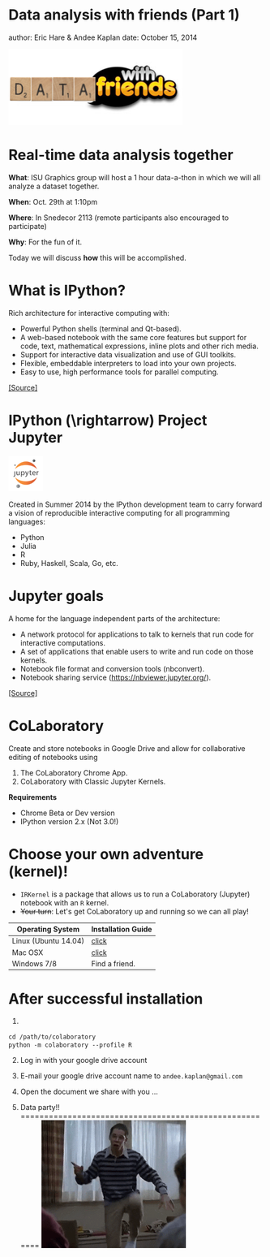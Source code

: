 Data analysis with friends (Part 1)
========================================================
author: Eric Hare & Andee Kaplan
date: October 15, 2014

<img src="images/data-with-friends.png" height=150/>

Real-time data analysis together
=========================================================

**What**: ISU Graphics group will host a 1 hour data-a-thon in which we will all analyze a dataset together.

**When**: Oct. 29th at 1:10pm

**Where**: In Snedecor 2113 (remote participants also encouraged to participate)

**Why**: For the fun of it.

Today we will discuss **how** this will be accomplished.

What is IPython?
========================================================
Rich architecture for interactive computing with:
- Powerful Python shells (terminal and Qt-based).
- A web-based notebook with the same core features but support for code, text, mathematical expressions, inline plots and other rich media.
- Support for interactive data visualization and use of GUI toolkits.
- Flexible, embeddable interpreters to load into your own projects.
- Easy to use, high performance tools for parallel computing.

[[Source]](http://ipython.org/)

IPython \(\rightarrow\) Project Jupyter
========================================================
<img src="images/jupyter-logo.png" height=70 />

Created in Summer 2014 by the IPython development team to carry forward a vision of reproducible interactive computing for all programming languages:
- Python
- Julia
- R
- Ruby, Haskell, Scala, Go, etc.

Jupyter goals
=========================================================
A home for the language independent parts of the architecture:
- A network protocol for applications to talk to kernels that run code for interactive computations.
- A set of applications that enable users to write and run code on those kernels.
- Notebook file format and conversion tools (nbconvert).
- Notebook sharing service (https://nbviewer.jupyter.org/).

[[Source]](http://nbviewer.ipython.org/github/ellisonbg/talk-2014-summer/blob/master/Jupyter%20and%20IPython.ipynb)

CoLaboratory
=======================================================
Create and store notebooks in Google Drive and allow for collaborative editing of notebooks using

1. The CoLaboratory Chrome App.
2. CoLaboratory with Classic Jupyter Kernels.

**Requirements**
- Chrome Beta or Dev version
- IPython version 2.x (Not 3.0!)

Choose your own adventure (kernel)!
=======================================================
- `IRKernel` is a package that allows us to run a CoLaboratory (Jupyter) notebook with an `R` kernel.
- ~~Your turn~~: Let's get CoLaboratory up and running so we can all play!

Operating System | Installation Guide
-----------------|-------------------
Linux (Ubuntu 14.04) | <a href="resources/linux_installation.txt" target="_blank">click</a>
Mac OSX | <a href="resources/macosx_installation.txt" target="_blank">click</a>
Windows 7/8 | Find a friend.

After successful installation
=======================================================
1.  

  ```
  cd /path/to/colaboratory
  python -m colaboratory --profile R
  ```
2. Log in with your google drive account
3. E-mail your google drive account name to `andee.kaplan@gmail.com`
4. Open the document we share with you
...

5. Data party!!
=======================================================
![Nerd Party](images/partyhard.gif)
